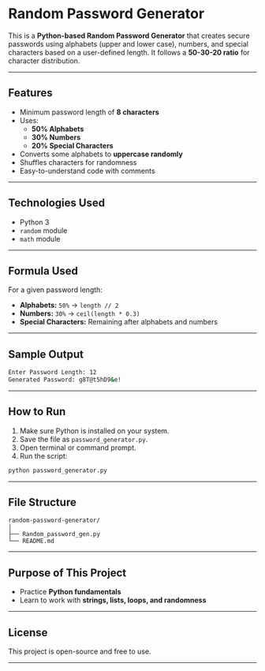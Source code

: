 #  Random Password Generator

This is a **Python-based Random Password Generator** that creates secure passwords using alphabets (upper and lower case), numbers, and special characters based on a user-defined length. It follows a **50-30-20 ratio** for character distribution.

---

##  Features

- Minimum password length of **8 characters**
- Uses:
  - **50% Alphabets**
  - **30% Numbers**
  - **20% Special Characters**
- Converts some alphabets to **uppercase randomly**
- Shuffles characters for randomness
- Easy-to-understand code with comments

---

##  Technologies Used

- Python 3
- `random` module
- `math` module

---

##  Formula Used

For a given password length:

- **Alphabets:** `50%` → `length // 2`
- **Numbers:** `30%` → `ceil(length * 0.3)`
- **Special Characters:** Remaining after alphabets and numbers

---

##  Sample Output

```bash
Enter Password Length: 12
Generated Password: g8T@t5hD9&e!
```

---

##  How to Run

1. Make sure Python is installed on your system.
2. Save the file as `password_generator.py`.
3. Open terminal or command prompt.
4. Run the script:

```bash
python password_generator.py
```

---

##  File Structure

```
random-password-generator/
│
├── Random_password_gen.py
└── README.md
```

---

##  Purpose of This Project

- Practice **Python fundamentals**
- Learn to work with **strings, lists, loops, and randomness**

---

##  License

This project is open-source and free to use.

---
